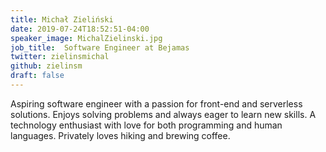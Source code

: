 ```yaml
---
title: Michał Zieliński
date: 2019-07-24T18:52:51-04:00
speaker_image: MichalZielinski.jpg
job_title:  Software Engineer at Bejamas
twitter: zielinsmichal
github: zielinsm
draft: false
---
```


Aspiring software engineer with a passion for front-end and serverless solutions. Enjoys solving problems and always eager to learn new skills. A technology enthusiast with love for both programming and human languages. Privately loves hiking and brewing coffee.
